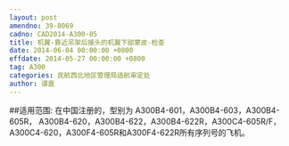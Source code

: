 ```yaml
---
layout: post
amendno: 39-8069
cadno: CAD2014-A300-05
title: 机翼-靠近吊架后接头的机翼下部蒙皮-检查
date: 2014-06-04 00:00:00 +0800
effdate: 2014-05-27 00:00:00 +0800
tag: A300
categories: 民航西北地区管理局适航审定处
author: 谭震
---
```


##适用范围:
在中国注册的，型别为 A300B4-601，A300B4-603，A300B4-605R， A300B4-620，A300B4-622，A300B4-622R，A300C4-605R/F， A300C4-620，A300F4-605R和A300F4-622R所有序列号的飞机。

